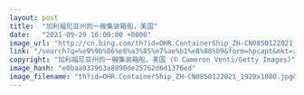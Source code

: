 ```yaml
---
layout: post
title:  "加利福尼亚州的一艘集装箱船，美国"
date:   "2021-09-29 16:00:00 +0800"
image_url: "http://cn.bing.com/th?id=OHR.ContainerShip_ZH-CN0850122021_1920x1080.jpg&rf=LaDigue_1920x1080.jpg&pid=hp"
link: "/search?q=%e9%9b%86%e8%a3%85%e7%ae%b1%e8%88%b9&form=hpcapt&mkt=zh-cn"
copyright: "加利福尼亚州的一艘集装箱船，美国 (© Cameron Venti/Getty Images)"
image_hash: "e0baa932963a8090de25762d6d1376ed"
image_filename: "th?id=OHR.ContainerShip_ZH-CN0850122021_1920x1080.jpg&rf=LaDigue_1920x1080.jpg&pid=hp"
---
```

